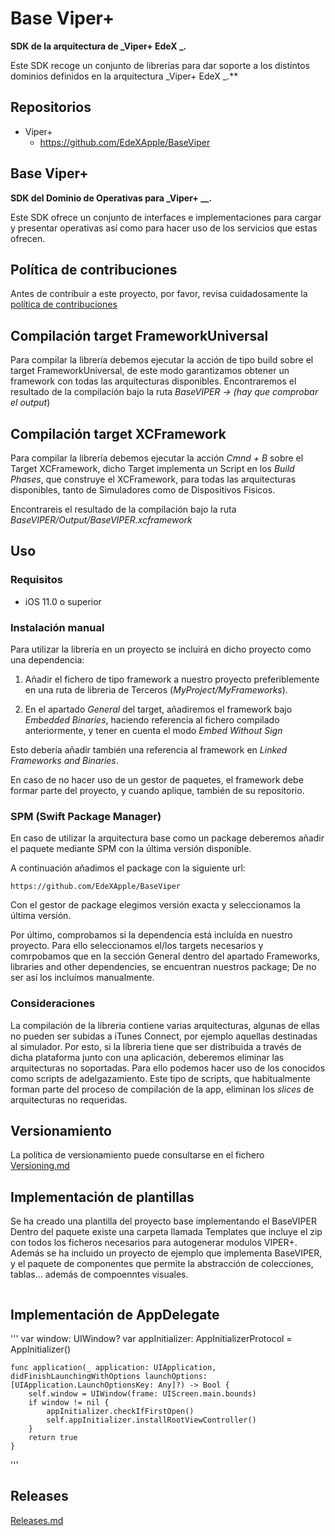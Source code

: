 # Base Viper+
**SDK de la arquitectura de _Viper+ EdeX _.**

Este SDK recoge un conjunto de librerías para dar soporte a los distintos dominios definidos en la
arquitectura _Viper+ EdeX _.**

## Repositorios
  - Viper+
    + https://github.com/EdeXApple/BaseViper

## Base Viper+
**SDK del Dominio de Operativas para _Viper+ __.**

Este SDK ofrece un conjunto de interfaces e implementaciones para cargar y presentar operativas así­ como para hacer uso de los servicios que estas ofrecen.

## Política de contribuciones
Antes de contribuir a este proyecto, por favor, revisa cuidadosamente
la [política de contribuciones][2]

[1]:Versioning.md
[2]:Contributing.md
[3]:Releases.md

## Compilación target FrameworkUniversal
Para compilar la librería debemos ejecutar la acción de tipo build sobre el target FrameworkUniversal, de este modo garantizamos obtener un framework con todas las arquitecturas disponibles.
Encontraremos el resultado de la compilación bajo la ruta *BaseVIPER -> (hay que comprobar el output*)

## Compilación target XCFramework
Para compilar la librería debemos ejecutar la acción *Cmnd + B* sobre el Target XCFramework, dicho Target implementa un Script en los *Build Phases*, que construye el XCFramework, para todas las arquitecturas disponibles, tanto de Simuladores como de Dispositivos Fisicos.

Encontrareis el resultado de la compilación bajo la ruta *BaseVIPER/Output/BaseVIPER.xcframework*

## Uso
### Requisitos
* iOS 11.0 o superior

### Instalación manual
Para utilizar la librería en un proyecto se incluirá en dicho proyecto como una dependencia:

1. Añadir el fichero de tipo framework a nuestro proyecto preferiblemente en una ruta de libreria de Terceros (*MyProject/MyFrameworks*).

2. En el apartado *General* del target, añadiremos el framework bajo *Embedded Binaries*, haciendo referencia al fichero compilado anteriormente, y tener en cuenta el modo *Embed Without Sign*

Esto debería añadir también una referencia al framework en *Linked Frameworks and Binaries*.

En caso de no hacer uso de un gestor de paquetes, el framework debe formar parte del proyecto, y cuando aplique, también de su repositorio.


### SPM (Swift Package Manager)

En caso de utilizar la arquitectura base como un package deberemos añadir el paquete mediante SPM con la última versión disponible.

A continuación añadimos el package con la siguiente url:

```
https://github.com/EdeXApple/BaseViper
```
Con el gestor de package elegimos versión exacta y seleccionamos la última versión.

Por último, comprobamos si la dependencia está incluída en nuestro proyecto. Para ello seleccionamos el/los targets necesarios y comrpobamos que en la sección General dentro del apartado Frameworks, libraries and other dependencies, se encuentran nuestros package; De no ser así los incluímos manualmente.

### Consideraciones
La compilación de la líbreria contiene varias arquitecturas, algunas de ellas no pueden ser subidas a iTunes Connect, por ejemplo aquellas destinadas al simulador.
Por esto, si la líbreria tiene que ser distribuida a través de dicha plataforma junto con una aplicación, deberemos eliminar las arquitecturas no soportadas. Para ello podemos hacer uso de los conocidos como scripts de adelgazamiento. Este tipo de scripts, que habitualmente forman parte del proceso de compilación de la app, eliminan los *slices* de arquitecturas no requeridas.

## Versionamiento

La política de versionamiento puede consultarse en el fichero
[Versioning.md][1]

## Implementación de plantillas
Se ha creado una plantilla del proyecto base implementando el BaseVIPER
Dentro del paquete existe una carpeta llamada Templates que incluye el zip con todos los ficheros necesarios para autogenerar modulos VIPER+.
Además se ha incluido un proyecto de ejemplo que implementa BaseVIPER, y el paquete de componentes que permite la abstracción de colecciones, tablas... además de compoenntes visuales.

```
```

## Implementación de AppDelegate
'''
    var window: UIWindow?
    var appInitializer: AppInitializerProtocol = AppInitializer()

    func application(_ application: UIApplication, didFinishLaunchingWithOptions launchOptions: [UIApplication.LaunchOptionsKey: Any]?) -> Bool {
        self.window = UIWindow(frame: UIScreen.main.bounds)
        if window != nil {
            appInitializer.checkIfFirstOpen()
            self.appInitializer.installRootViewController()
        }
        return true
    }

'''
## Releases

[Releases.md][3]
